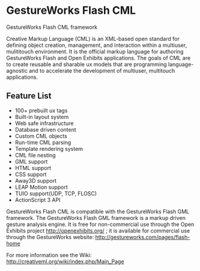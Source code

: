 # GestureWorks Flash CML 

GestureWorks Flash CML framework

Creative Markup Language (CML) is an XML-based open standard for defining object creation, management, and interaction 
within a multiuser, mulititouch environment. It is the official markup language for authoring GestureWorks Flash and 
Open Exhibits applications. The goals of CML are to create reusable and sharable ux models that are programming 
language-agnostic and to accelerate the development of multiuser, multitouch applications. 

## Feature List
* 100+ prebuilt ux tags
* Built-in layout system
* Web safe infrastructure
* Database driven content
* Custom CML objects
* Run-time CML parsing
* Template rendering system
* CML file nesting
* GML support
* HTML support
* CSS support
* Away3D support
* LEAP Motion support
* TUIO support(UDP, TCP, FLOSC)
* ActionScript 3 API

GestureWorks Flash CML is compatible with the GestureWorks Flash GML framework. The GestureWorks Flash GML framework is a markup driven
gesture analysis engine. It is free for non-commercial use through the Open Exhibits project http://openexhibits.org/ ; it is available for commercial use through
the GestureWorks website: http://gestureworks.com/pages/flash-home

For more information see the Wiki: http://creativeml.org/wiki/index.php/Main_Page
